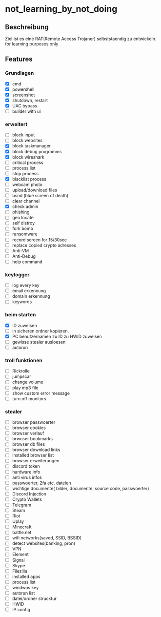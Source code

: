 # not_learning_by_not_doing
## Beschreibung
Ziel ist es eine RAT(Remote Access Trojaner) selbststaendig zu entwickeln.
for learning purposes only
## Features
### Grundlagen
- [X] cmd
- [X] powershell
- [X] screenshot
- [X] shutdown, restart
- [X] UAC bypass
- [ ] builder with ui
### erweitert
- [ ] block input
- [ ] block websites
- [X] block taskmanager
- [X] block debug programms
- [X] block wireshark
- [ ] critical process
- [ ] process list
- [ ] stop process
- [X] blacklist process
- [ ] webcam photo
- [ ] upload/download files
- [ ] bsod (blue screen of death)
- [ ] clear channel
- [X] check admin
- [ ] phishing
- [ ] geo locate
- [ ] self distroy
- [ ] fork bomb
- [ ] ransomware
- [ ] record screen for 15/30sec
- [ ] replace copied crypto adresses
- [ ] Anti-VM
- [ ] Anti-Debug
- [ ] help command
### keylogger
- [ ] log every key
- [ ] email erkennung
- [ ] domain erkennung
- [ ] keywords
### beim starten
- [X] ID zuweisen
- [ ] in sicheren ordner kopieren.
- [X] PC benutzernamen zu ID zu HWID zuweisen
- [ ] gewisse stealer ausloesen
- [ ] autorun
### troll funktionen
- [ ] Rickrolle
- [ ] jumpscar
- [ ] change volume
- [ ] play mp3 file
- [ ] show custom error message
- [ ] turn off monitors
### stealer
- [ ] browser passwoerter
- [ ] browser cookies
- [ ] browser verlauf
- [ ] brwoser bookmarks
- [ ] browser db files
- [ ] browser download links
- [ ] installed browser list
- [ ] browser erweiterungen
- [ ] discord token
- [ ] hardware info
- [ ] anti virus infos
- [ ] passwoerter, 2fa etc. dateien
- [ ] wichtige documente( bilder, documente, source code, passwoerter)
- [ ] Discord Injection
- [ ] Crypto Wallets
- [ ] Telegram
- [ ] Steam 
- [ ] Riot
- [ ] Uplay
- [ ] Minecraft
- [ ] battle.net
- [ ] wifi networks(saved, SSID, BSSID)
- [ ] detect websites(banking, pron)
- [ ] VPN
- [ ] Element
- [ ] Signal
- [ ] Skype
- [ ] Filezilla
- [ ] installed apps
- [ ] process list
- [ ] windwos key
- [ ] autorun list
- [ ] datei/ordner strucktur
- [ ] HWID
- [ ] IP config
